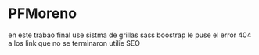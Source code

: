 # PFMoreno
en este trabao final use
sistma de grillas
sass
boostrap
le puse el error 404 a los link que no se terminaron
utilie SEO
